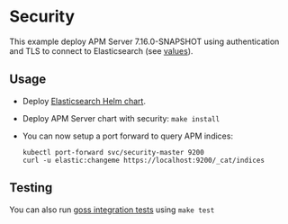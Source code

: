 # Security

This example deploy APM Server 7.16.0-SNAPSHOT using authentication and TLS to connect to
Elasticsearch (see [values][]).


## Usage

* Deploy [Elasticsearch Helm chart][].

* Deploy APM Server chart with security: `make install`

* You can now setup a port forward to query APM indices:

  ```
  kubectl port-forward svc/security-master 9200
  curl -u elastic:changeme https://localhost:9200/_cat/indices
  ```


## Testing

You can also run [goss integration tests][] using `make test`


[elasticsearch helm chart]: https://github.com/elastic/helm-charts/tree/7.x/elasticsearch/examples/security/
[goss integration tests]: https://github.com/elastic/helm-charts/tree/7.x/apm-server/examples/security/test/goss.yaml
[values]: https://github.com/elastic/helm-charts/tree/7.x/apm-server/examples/security/values.yaml

